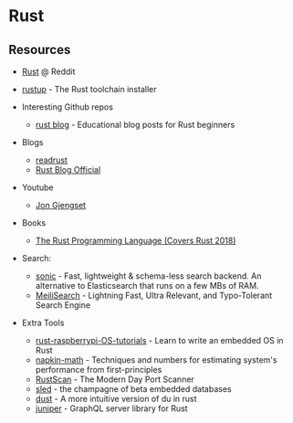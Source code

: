 # Rust


## Resources

- [Rust](https://www.reddit.com/r/rust/) @ Reddit
- [rustup](https://github.com/rust-lang/rustup) - The Rust toolchain installer

- Interesting Github repos
    - [rust blog](https://github.com/pretzelhammer/rust-blog) - Educational blog posts for Rust beginners

- Blogs
    - [readrust](https://readrust.net/)
    - [Rust Blog Official](https://blog.rust-lang.org/)

- Youtube
    - [Jon Gjengset](https://www.youtube.com/channel/UC_iD0xppBwwsrM9DegC5cQQ)

- Books
    - [The Rust Programming Language (Covers Rust 2018)](https://www.amazon.com/dp/B07SRQ97RD/)

- Search:
    - [sonic](https://github.com/valeriansaliou/sonic) - Fast, lightweight & schema-less search backend. An alternative to Elasticsearch that runs on a few MBs of RAM.
    - [MeiliSearch](https://github.com/meilisearch/MeiliSearch) - Lightning Fast, Ultra Relevant, and Typo-Tolerant Search Engine

- Extra Tools
    - [rust-raspberrypi-OS-tutorials](https://github.com/rust-embedded/rust-raspberrypi-OS-tutorials) - Learn to write an embedded OS in Rust
    - [napkin-math](https://github.com/sirupsen/napkin-math) - Techniques and numbers for estimating system's performance from first-principles
    - [RustScan](https://github.com/RustScan/RustScan) - The Modern Day Port Scanner
    - [sled](https://github.com/spacejam/sled) - the champagne of beta embedded databases
    - [dust](https://github.com/bootandy/dust) - A more intuitive version of du in rust
    - [juniper](https://github.com/graphql-rust/juniper) - GraphQL server library for Rust

